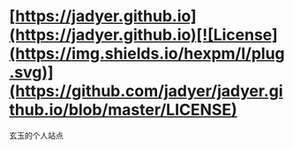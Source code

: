 # [https://jadyer.github.io](https://jadyer.github.io)[![License](https://img.shields.io/hexpm/l/plug.svg)](https://github.com/jadyer/jadyer.github.io/blob/master/LICENSE)

玄玉的个人站点